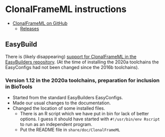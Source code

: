 # ClonalFrameML instructions

  * [ClonalFrameML on GitHub](https://github.com/xavierdidelot/ClonalFrameML)
      * [Releases](https://github.com/xavierdidelot/ClonalFrameML)


## EasyBuild

There is (likely disappearing) [support for ClonalFrameML in the EasyBuilders
repository](https://github.com/easybuilders/easybuild-easyconfigs/tree/develop/easybuild/easyconfigs/c/ClonalFrameML).
(At the time of installing the 2020a toolchains the EasyConfigs had not been changed 
since the 2016b toolchains).

### Version 1.12 in the 2020a toolchains, preparation for inclusion in BioTools

  * Started from the standard EasyBuilders EasyConfigs.
  * Made our usual changes to the documentation.
  * Changed the location of some installed files.
     * There is an R script which we have put in bin for lack of better options.
       I guess it should have started with `#!/usr/bin/env Rscript` to run as an
       independent program.
     * Put the README file in `share/doc/ClonalFrameML`
